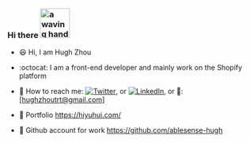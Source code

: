 ### Hi there <img src="https://user-images.githubusercontent.com/84819219/136729154-4acdd5a6-3c6c-4c22-a886-99e9c893c086.gif" alt="a waving hand to say hello" width="60px">  
<!--
**Hughzhoutrt/Hughzhoutrt** is a ✨ _special_ ✨ repository because its `README.md` (this file) appears on your GitHub profile.

Here are some ideas to get you started:

- 🔭 I’m currently working on ...
- 🌱 I’m currently learning ...
- 👯 I’m looking to collaborate on ...
- 🤔 I’m looking for help with ...
- 💬 Ask me about ...
- 📫 How to reach me: ...
- 😄 Pronouns: ...
- ⚡ Fun fact: ...
-->
- 😆 Hi, I am Hugh Zhou

- :octocat: I am a front-end developer and mainly work on the Shopify platform          

- 💬 How to reach me: [![Twitter][1.2]][1], or  [![LinkedIn][2.2]][2], or 📧:[hughzhoutrt@gmail.com]   
<!-- Icons -->  
[1.2]: http://i.imgur.com/wWzX9uB.png (twitter icon without padding)  
[2.2]: https://raw.githubusercontent.com/MartinHeinz/MartinHeinz/master/linkedin-3-16.png (LinkedIn icon without padding)  
<!-- Links to your social media accounts -->  
[1]: https://twitter.com/Hugh_Zhou_  
[2]: https://www.linkedin.com/in/hugh-yuhui-zhou-47181b170/  
     
- :feet: Portfolio https://hiyuhui.com/    
     
- :office: Github account for work https://github.com/ablesense-hugh
